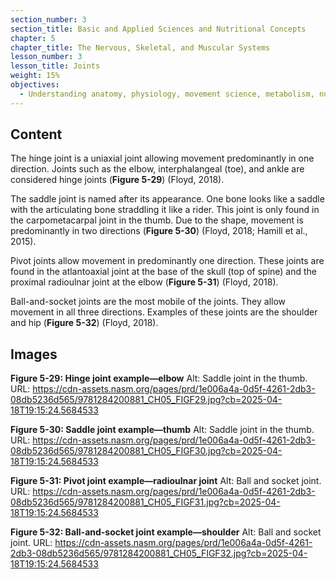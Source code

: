 ```yaml
---
section_number: 3
section_title: Basic and Applied Sciences and Nutritional Concepts
chapter: 5
chapter_title: The Nervous, Skeletal, and Muscular Systems
lesson_number: 3
lesson_title: Joints
weight: 15%
objectives:
  - Understanding anatomy, physiology, movement science, metabolism, nutrition, and supplementation.
---
```


## Content
The hinge joint is a uniaxial joint allowing movement predominantly in one direction. Joints such as the elbow, interphalangeal (toe), and ankle are considered hinge joints (**Figure 5-29**) (Floyd, 2018).

The saddle joint is named after its appearance. One bone looks like a saddle with the articulating bone straddling it like a rider. This joint is only found in the carpometacarpal joint in the thumb. Due to the shape, movement is predominantly in two directions (**Figure 5-30**) (Floyd, 2018; Hamill et al., 2015).

Pivot joints allow movement in predominantly one direction. These joints are found in the atlantoaxial joint at the base of the skull (top of spine) and the proximal radioulnar joint at the elbow (**Figure 5-31**) (Floyd, 2018).

Ball-and-socket joints are the most mobile of the joints. They allow movement in all three directions. Examples of these joints are the shoulder and hip (**Figure 5-32**) (Floyd, 2018).

## Images

**Figure 5-29: Hinge joint example—elbow**
Alt: Saddle joint in the thumb.
URL: https://cdn-assets.nasm.org/pages/prd/1e006a4a-0d5f-4261-2db3-08db5236d565/9781284200881_CH05_FIGF29.jpg?cb=2025-04-18T19:15:24.5684533

**Figure 5-30: Saddle joint example—thumb**
Alt: Saddle joint in the thumb.
URL: https://cdn-assets.nasm.org/pages/prd/1e006a4a-0d5f-4261-2db3-08db5236d565/9781284200881_CH05_FIGF30.jpg?cb=2025-04-18T19:15:24.5684533

**Figure 5-31: Pivot joint example—radioulnar joint**
Alt: Ball and socket joint.
URL: https://cdn-assets.nasm.org/pages/prd/1e006a4a-0d5f-4261-2db3-08db5236d565/9781284200881_CH05_FIGF31.jpg?cb=2025-04-18T19:15:24.5684533

**Figure 5-32: Ball-and-socket joint example—shoulder**
Alt: Ball and socket joint.
URL: https://cdn-assets.nasm.org/pages/prd/1e006a4a-0d5f-4261-2db3-08db5236d565/9781284200881_CH05_FIGF32.jpg?cb=2025-04-18T19:15:24.5684533